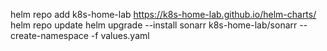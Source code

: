 helm repo add k8s-home-lab https://k8s-home-lab.github.io/helm-charts/
helm repo update
helm upgrade --install sonarr k8s-home-lab/sonarr --create-namespace -f values.yaml